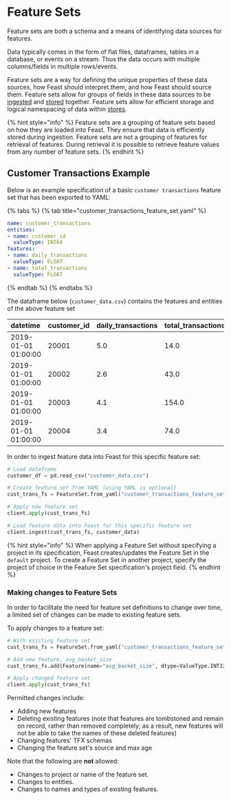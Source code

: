 # Feature Sets

Feature sets are both a schema and a means of identifying data sources for features.

Data typically comes in the form of flat files, dataframes, tables in a database, or events on a stream. Thus the data occurs with multiple columns/fields in multiple rows/events.

Feature sets are a way for defining the unique properties of these data sources, how Feast should interpret them, and how Feast should source them. Feature sets allow for groups of fields in these data sources to be [ingested](data-ingestion.md) and [stored](stores.md) together. Feature sets allow for efficient storage and logical namespacing of data within [stores](stores.md).

{% hint style="info" %}
Feature sets are a grouping of feature sets based on how they are loaded into Feast. They ensure that data is efficiently stored during ingestion. Feature sets are not a grouping of features for retrieval of features. During retrieval it is possible to retrieve feature values from any number of feature sets.
{% endhint %}

## Customer Transactions Example

Below is an example specification of a basic `customer transactions` feature set that has been exported to YAML:

{% tabs %}
{% tab title="customer\_transactions\_feature\_set.yaml" %}
```yaml
name: customer_transactions
entities:
- name: customer_id
  valueType: INT64
features:
- name: daily_transactions
  valueType: FLOAT
- name: total_transactions
  valueType: FLOAT
```
{% endtab %}
{% endtabs %}

The dataframe below \(`customer_data.csv`\) contains the features and entities of the above feature set

| datetime | customer\_id | daily\_transactions | total\_tra**nsactions** |
| :--- | :--- | :--- | :--- |
| 2019-01-01 01:00:00 | 20001 | 5.0 | 14.0 |
| 2019-01-01 01:00:00 | 20002 | 2.6 | 43.0 |
| 2019-01-01 01:00:00 | 20003 | 4.1 | 154.0 |
| 2019-01-01 01:00:00 | 20004 | 3.4 | 74.0 |

In order to ingest feature data into Feast for this specific feature set:

```python
# Load dataframe
customer_df = pd.read_csv("customer_data.csv")

# Create feature set from YAML (using YAML is optional)
cust_trans_fs = FeatureSet.from_yaml("customer_transactions_feature_set.yaml")

# Apply new feature set
client.apply(cust_trans_fs)

# Load feature data into Feast for this specific feature set
client.ingest(cust_trans_fs, customer_data)
```

{% hint style="info" %}
When applying a Feature Set without specifying a project in its specification, Feast creates/updates the Feature Set in the `default` project. To create a Feature Set in another project, specify the project of choice in the Feature Set specification's project field.
{% endhint %}

### **Making changes to Feature Sets**

In order to facilitate the need for feature set definitions to change over time, a limited set of changes can be made to existing feature sets. 

To apply changes to a feature set:

```python
# With existing feature set
cust_trans_fs = FeatureSet.from_yaml("customer_transactions_feature_set.yaml")

# Add new feature, avg_basket_size
cust_trans_fs.add(Feature(name="avg_basket_size", dtype=ValueType.INT32))

# Apply changed feature set
client.apply(cust_trans_fs)
```

Permitted changes include:

* Adding new features
* Deleting existing features \(note that features are tombstoned and remain on record, rather than removed completely; as a result, new features will not be able to take the names of these deleted features\)
* Changing features' TFX schemas
* Changing the feature set's source and max age

Note that the following are **not** allowed:

* Changes to project or name of the feature set.
* Changes to entities.
* Changes to names and types of existing features.

